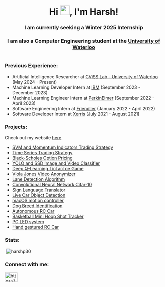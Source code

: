 <h1 align="center">Hi <img src="https://raw.githubusercontent.com/MartinHeinz/MartinHeinz/master/wave.gif" width="30px">, I'm Harsh!</h1>
<h3 align="center">I am currently seeking a Winter 2025 Internship</h3>
<h3 align="center">I am also a Computer Engineering student at the <ins>University of Waterloo</ins></h3>
<h1></h1>

<h3>Previous Experience:</h3>

- Artificial Intelligence Researcher at <ins>CViSS Lab - University of Waterloo</ins> (May 2024 - Present)
- Machine Learning Developer Intern at <ins>IBM</ins> (September 2023 - December 2023)
- Machine Learning Engineer Intern at <ins>PerkinElmer</ins> (September 2022 - April 2023)
- Software Engineering Intern at <ins>Friendlier</ins> (January 2022 - April 2022)
- Software Developer Intern at <ins>Xerris</ins> (July 2021 - August 2021)

<h3>Projects:</h3>

Check out my website [here](https://harshp30.github.io/PersonalWebsite/)

- <a href="https://github.com/harshp30/SVMIndicatorsTradingStrategyImplementation">SVM and Momentum Indicators Trading Strategy</a>
- <a href="https://github.com/harshp30/TimeSeriesTradingStrategyImplementation">Time Series Trading Strategy</a>
- <a href="https://github.com/harshp30/BlackScholesOptionsPricing">Black-Scholes Option Pricing</a>
- <a href="https://github.com/harshp30/YOLOandSSDImageVideoClassifier">YOLO and SSD Image and Video Classifier</a>
- <a href="https://github.com/harshp30/DeepQLearningTicTacToe">Deep Q-Learning TicTacToe Game</a>
- <a href="https://github.com/harshp30/ViolaJonesVideoAnonymizer">Viola Jones Video Anonymizer</a>
- <a href="https://github.com/harshp30/LaneDetectionAlgorithm">Lane Detection Algorithm</a>
- <a href="https://github.com/harshp30/CNNCifar10">Convolutional Neural Network Cifar-10</a>
- <a href="https://github.com/harshp30/LiveSignLanguageTranslator">Sign Language Translator</a>
- <a href="https://github.com/harshp30/LiveDashcamCarDetection">Live Car Object Detection</a>
- <a href="https://github.com/harshp30/MovementBasedMacOSControl">macOS motion controller</a>
- <a href="https://github.com/harshp30/DogBreedIdentification">Dog Breed Identification</a>
- <a href="https://github.com/harshp30/AutonomousRCCar">Autonomous RC Car</a>
- <a href="https://github.com/harshp30/BasketballMiniHoop">Basketball Mini Hoop Shot Tracker</a>
- <a href="https://github.com/harshp30/PCLEDLights">PC LED system</a>
- <a href="https://github.com/harshp30/HandGestureControlRCCar">Hand gestured RC Car</a>

<h3>Stats:</h3>

<p>&nbsp;<img align="center" src="https://github-readme-stats.vercel.app/api?username=harshp30&show_icons=true&locale=en" alt="harshp30" /></p>

<h3 align="left">Connect with me:</h3>
<p align="left">
<a href="https://www.linkedin.com/in/hp30/" target="blank"><img align="center" src="https://raw.githubusercontent.com/rahuldkjain/github-profile-readme-generator/master/src/images/icons/Social/linked-in-alt.svg" alt="https://www.linkedin.com/in/hp30/" height="30" width="40" /></a>
</p>




